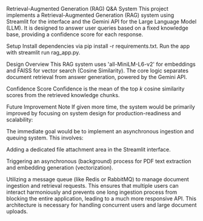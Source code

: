 Retrieval-Augmented Generation (RAG) Q&A System
This project implements a Retrieval-Augmented Generation (RAG) system using Streamlit for the interface and the Gemini API for the Large Language Model (LLM). It is designed to answer user queries based on a fixed knowledge base, providing a confidence score for each response.

Setup
Install dependencies via pip install -r requirements.txt. Run the app with streamlit run rag_app.py.

Design Overview
This RAG system uses 'all-MiniLM-L6-v2' for embeddings and FAISS for vector search (Cosine Similarity).
The core logic separates document retrieval from answer generation, powered by the Gemini API.

Confidence Score
Confidence is the mean of the top $k$ cosine similarity scores from the retrieved knowledge chunks.

Future Improvement Note
If given more time, the system would be primarily improved by focusing on system design for 
production-readiness and scalability:

The immediate goal would be to implement an asynchronous ingestion and queuing system. This involves:

Adding a dedicated file attachment area in the Streamlit interface.

Triggering an asynchronous (background) process for PDF text extraction and embedding generation (vectorization).

Utilizing a message queue (like Redis or RabbitMQ) to manage document ingestion and retrieval requests. This ensures that multiple users can interact harmoniously and prevents one long ingestion process from blocking the entire application, leading to a much more responsive API. This architecture is necessary for handling concurrent users and large document uploads.